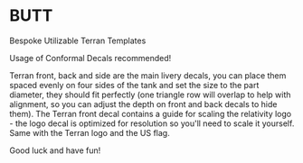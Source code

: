 # BUTT
Bespoke Utilizable Terran Templates

Usage of Conformal Decals recommended!

Terran front, back and side are the main livery decals, you can place them spaced evenly on four sides of the tank and set the size to the part diameter,
they should fit perfectly (one triangle row will overlap to help with alignment, so you can adjust the depth on front and back decals to hide them).
The Terran front decal contains a guide for scaling the relativity logo - the logo decal is optimized for resolution so you'll need to scale it yourself.
Same with the Terran logo and the US flag.

Good luck and have fun!
